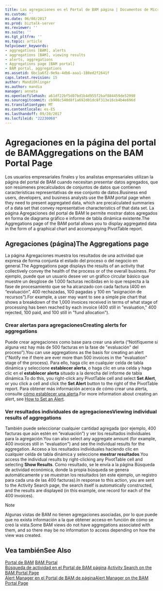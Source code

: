 ```yaml
---
title: Las agregaciones en el Portal de BAM página | Documentos de Microsoft
ms.custom: ''
ms.date: 06/08/2017
ms.prod: biztalk-server
ms.reviewer: ''
ms.suite: ''
ms.tgt_pltfrm: ''
ms.topic: article
helpviewer_keywords:
- aggregations [BAM], alerts
- aggregations [BAM], viewing results
- alerts, aggregations
- Aggregations page [BAM portal]
- BAM portal, aggregations
ms.assetid: 6bc1a6f2-9e9a-4db6-aaa1-188ed2f2641f
caps.latest.revision: 15
author: MandiOhlinger
ms.author: mandia
manager: anneta
ms.openlocfilehash: a61df22bf5d07bd1b4d955f2baf884459de52998
ms.sourcegitcommit: cb908c540d8f1a692d01dc8f313e16cb4b4e696d
ms.translationtype: MT
ms.contentlocale: es-ES
ms.lasthandoff: 09/20/2017
ms.locfileid: "22230068"
---
```

# <a name="aggregations-on-the-bam-portal-page"></a><span data-ttu-id="31c05-102">Agregaciones en la página del portal de BAM</span><span class="sxs-lookup"><span data-stu-id="31c05-102">Aggregations on the BAM Portal Page</span></span>
<span data-ttu-id="31c05-103">Los usuarios empresariales finales y los analistas empresariales utilizan la página del portal de BAM cuando necesitan presentar datos agregados, que son resúmenes precalculados de conjuntos de datos que contienen características representativas de ese conjunto de datos.</span><span class="sxs-lookup"><span data-stu-id="31c05-103">Business end users, developers, and business analysts use the BAM portal page when they need to present aggregated data, which are precalculated summaries of a data set that convey representative characteristics of that data set.</span></span> <span data-ttu-id="31c05-104">La página Agregaciones del portal de BAM le permite mostrar datos agregados en forma de diagrama gráfico e informe de tabla dinámica existente.</span><span class="sxs-lookup"><span data-stu-id="31c05-104">The Aggregations page of the BAM portal allows you to display aggregated data in the form of a graphical chart and accompanying PivotTable report.</span></span>  
  
## <a name="the-aggregations-page"></a><span data-ttu-id="31c05-105">Agregaciones (página)</span><span class="sxs-lookup"><span data-stu-id="31c05-105">The Aggregations page</span></span>  
 <span data-ttu-id="31c05-106">La página Agregaciones muestra los resultados de una actividad que expresa de forma conjunta el estado del proceso o del negocio en general.</span><span class="sxs-lookup"><span data-stu-id="31c05-106">The Aggregations page displays the results of an activity that collectively convey the health of the process or of the overall business.</span></span> <span data-ttu-id="31c05-107">Por ejemplo, puede que un usuario desee ver un gráfico circular básico que muestre un desglose de 1.000 facturas recibidas en lo que respecta a la fase de procesamiento que se ha alcanzado con cada factura (400 en “evaluación”, 400 rechazadas, 100 pagadas y 100 en “asignación de recursos”).</span><span class="sxs-lookup"><span data-stu-id="31c05-107">For example, a user may want to see a simple pie chart that shows a breakdown of the 1,000 invoices received in terms of what stage of processing has been reached by each invoice (400 still in "evaluation," 400 rejected, 100 paid, and 100 still in "fund allocation").</span></span>  
  
### <a name="creating-alerts-for-aggregations"></a><span data-ttu-id="31c05-108">Crear alertas para agregaciones</span><span class="sxs-lookup"><span data-stu-id="31c05-108">Creating alerts for aggregations</span></span>  
 <span data-ttu-id="31c05-109">Puede crear agregaciones como base para crear una alerta (“Notifíqueme si alguna vez hay más de 500 facturas en la fase de "evaluación" del proceso”).</span><span class="sxs-lookup"><span data-stu-id="31c05-109">You can use aggregations as the basis for creating an alert ("Notify me if there are ever more than 500 invoices in the "evaluation" stage of the process).</span></span> <span data-ttu-id="31c05-110">Para ello, haga clic en cualquier celda de tabla dinámica y seleccione **establecer alerta**, o haga clic en una celda y haga clic en el **establecer alerta** situado a la derecha del informe de tabla dinámica.</span><span class="sxs-lookup"><span data-stu-id="31c05-110">To do this, you right-click any PivotTable cell and select **Set Alert**, or you click a cell and click the **Set Alert** button to the right of the PivotTable report.</span></span> <span data-ttu-id="31c05-111">Para obtener más información acerca de cómo crear una alerta, consulte [cómo establecer una alerta](../core/how-to-set-an-alert.md).</span><span class="sxs-lookup"><span data-stu-id="31c05-111">For more information about creating an alert, see [How to Set an Alert](../core/how-to-set-an-alert.md).</span></span>  
  
### <a name="viewing-individual-results-of-aggregations"></a><span data-ttu-id="31c05-112">Ver resultados individuales de agregaciones</span><span class="sxs-lookup"><span data-stu-id="31c05-112">Viewing individual results of aggregations</span></span>  
 <span data-ttu-id="31c05-113">También puede seleccionar cualquier cantidad agregada (por ejemplo, 400 facturas que aún estén en “evaluación”) y ver los resultados individuales para la agregación.</span><span class="sxs-lookup"><span data-stu-id="31c05-113">You can also select any aggregate amount (for example, 400 invoices still in "evaluation") and see the individual results for the aggregation.</span></span> <span data-ttu-id="31c05-114">Acceso a los resultados individuales haciendo clic en cualquier celda de tabla dinámica y seleccione **mostrar resultados**.</span><span class="sxs-lookup"><span data-stu-id="31c05-114">You access the individual results by right-clicking any PivotTable cell and selecting **Show Results**.</span></span> <span data-ttu-id="31c05-115">Como resultado, se le envía a la página Búsqueda de actividad económica, donde la propia búsqueda se genera automáticamente y se muestran los resultados (en este ejemplo, un registro para cada una de las 400 facturas).</span><span class="sxs-lookup"><span data-stu-id="31c05-115">In response to this action, you are sent to the Activity Search page, the search itself is automatically constructed, and the results are displayed (in this example, one record for each of the 400 invoices).</span></span>  
  
> [!NOTE]
>  <span data-ttu-id="31c05-116">Algunas vistas de BAM no tienen agregaciones asociadas, por lo que puede que no exista información a la que obtener acceso en función de cómo se creó la vista.</span><span class="sxs-lookup"><span data-stu-id="31c05-116">Some BAM views do not have aggregations associated with them, and so there may be no information to access depending on how the view was created.</span></span>  
  
## <a name="see-also"></a><span data-ttu-id="31c05-117">Vea también</span><span class="sxs-lookup"><span data-stu-id="31c05-117">See Also</span></span>  
 <span data-ttu-id="31c05-118">[Portal de BAM](../core/bam-portal.md) </span><span class="sxs-lookup"><span data-stu-id="31c05-118">[BAM Portal](../core/bam-portal.md) </span></span>  
 <span data-ttu-id="31c05-119">[Búsqueda de actividad en el Portal de BAM página](../core/activity-search-on-the-bam-portal-page.md) </span><span class="sxs-lookup"><span data-stu-id="31c05-119">[Activity Search on the BAM Portal Page](../core/activity-search-on-the-bam-portal-page.md) </span></span>  
 [<span data-ttu-id="31c05-120">Alert Manager en el Portal de BAM de página</span><span class="sxs-lookup"><span data-stu-id="31c05-120">Alert Manager on the BAM Portal Page</span></span>](../core/alert-manager-on-the-bam-portal-page.md)